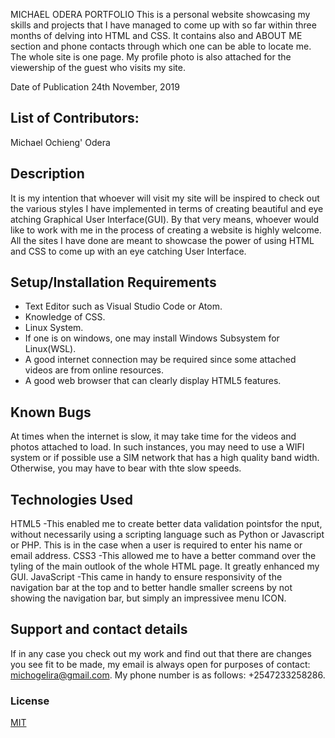 MICHAEL ODERA PORTFOLIO
This is a personal website showcasing my skills and projects that I have managed to come up with so far within three 
months of delving into HTML and CSS. It contains also and ABOUT ME section and phone contacts through which one can be able to locate me.
The whole site is one page. My profile photo is also attached for the viewership of the guest who visits my site.

Date of Publication
24th November, 2019


## List of Contributors:
Michael Ochieng' Odera

## Description
It is my intention that whoever will visit my site will be inspired to check out the various styles I have implemented in terms of creating beautiful and 
eye atching Graphical User Interface(GUI). By that very means, whoever would like to work with me in the process of creating a website is highly welcome.
All the sites I have done are meant to showcase the power of using HTML and CSS to come up with an eye catching User Interface.


## Setup/Installation Requirements
* Text Editor such as Visual Studio Code or Atom.
* Knowledge of CSS.
* Linux System.
* If one is on windows, one may install Windows Subsystem for Linux(WSL).
* A good internet connection may be required since some attached videos are from online resources.
* A good web browser that can clearly display HTML5 features.



## Known Bugs
At times when the internet is slow, it may take time for the videos and photos attached to load. In such instances, you may need to use a WIFI system or if possible use a SIM network that has a high quality band width. Otherwise, you may have to bear with thte slow speeds.


## Technologies Used
HTML5
-This enabled me to create better data validation pointsfor the nput, without necessarily using a scripting language such as Python or Javascript or PHP.
This is in the case when a user is required to enter his name or email address.
CSS3
-This allowed me to have a better command over the tyling of the main outlook of the whole HTML page. It greatly enhanced my GUI.
JavaScript
-This came in handy to ensure responsivity of the navigation bar at the top and to better handle smaller screens by not showing the navigation bar, 
but simply an impressivee menu ICON.


## Support and contact details
If in any case you check out my work and find out that there are changes you see fit to be made, my email is always open for  purposes of contact: michogelira@gmail.com. My phone number is as follows: +2547233258286.

### License
[MIT](license.html)